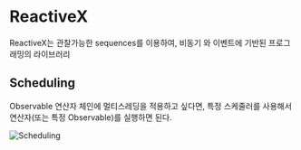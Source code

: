 # ReactiveX
ReactiveX는 관찰가능한 sequences를 이용하여, 비동기 와 이벤트에 기반된 프로그래밍의 라이브러리

## Scheduling
Observable 연산자 체인에 멀티스레딩을 적용하고 싶다면, 특정 스케줄러를 사용해서 연산자(또는 특정 Observable)를 실행하면 된다.

![Scheduling](https://reactivex.io/documentation/operators/images/schedulers.png)